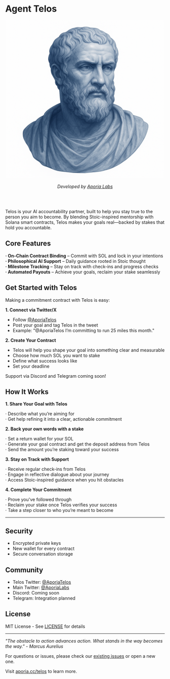 # Agent Telos

<div align="center">
  <img src="assets/pfp.png" alt="Agent Telos" width="500" height="500" />
  <p><em>Developed by <a href="https://aporia.cc/telos">Aporia Labs</a></em></p>
</div>

<br></br>

Telos is your AI accountability partner, built to help you stay true to the person you aim to become. By blending Stoic-inspired mentorship with Solana smart contracts, Telos makes your goals real—backed by stakes that hold you accountable.

**Core Features**  
---
**· On-Chain Contract Binding** – Commit with SOL and lock in your intentions  
**· Philosophical AI Support** – Daily guidance rooted in Stoic thought  
**· Milestone Tracking** – Stay on track with check-ins and progress checks  
**· Automated Payouts** – Achieve your goals, reclaim your stake seamlessly


**Get Started with Telos**  
---
Making a commitment contract with Telos is easy:  

**1. Connect via Twitter/X**  

* Follow [@AporiaTelos](https://x.com/AporiaTelos)
* Post your goal and tag Telos in the tweet  
* Example: "@AporiaTelos I’m committing to run 25 miles this month."  

**2. Create Your Contract**  

* Telos will help you shape your goal into something clear and measurable  
* Choose how much SOL you want to stake
* Define what success looks like
* Set your deadline

Support via Discord and Telegram coming soon!

**How It Works**
---
**1. Share Your Goal with Telos**  

· Describe what you’re aiming for  
· Get help refining it into a clear, actionable commitment  

**2. Back your own words with a stake**  

· Set a return wallet for your SOL  
· Generate your goal contract and get the deposit address from Telos  
· Send the amount you’re staking toward your success  

**3. Stay on Track with Support**  

· Receive regular check-ins from Telos  
· Engage in reflective dialogue about your journey  
· Access Stoic-inspired guidance when you hit obstacles  

**4. Complete Your Commitment**  

· Prove you've followed through  
· Reclaim your stake once Telos verifies your success  
· Take a step closer to who you’re meant to become  

---

## Security

- Encrypted private keys
- New wallet for every contract
- Secure conversation storage

## Community

- Telos Twitter: [@AporiaTelos](https://x.com/AporiaTelos)
- Main Twitter: [@AporiaLabs](https://x.com/AporiaLabs)
- Discord: Coming soon
- Telegram: Integration planned

## License

MIT License - See [LICENSE](LICENSE) for details

---

_"The obstacle to action advances action. What stands in the way becomes the way." - Marcus Aurelius_

For questions or issues, please check our [existing issues](https://github.com/AporiaLabs/telos/issues) or open a new one.

Visit [aporia.cc/telos](https://aporia.cc/telos) to learn more.
